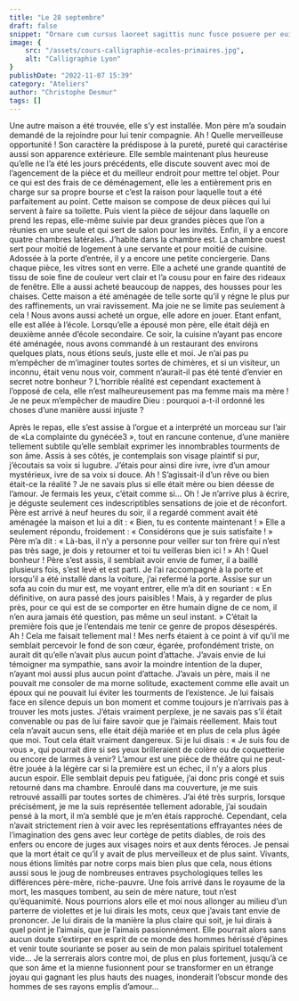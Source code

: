 ```yaml
---
title: "Le 28 septembre"
draft: false
snippet: "Ornare cum cursus laoreet sagittis nunc fusce posuere per euismod dis vehicula a, semper fames lacus maecenas dictumst pulvinar neque enim non potenti. Torquent hac sociosqu eleifend potenti."
image: {
    src: "/assets/cours-calligraphie-ecoles-primaires.jpg",
    alt: "Calligraphie Lyon"
}
publishDate: "2022-11-07 15:39"
category: "Ateliers"
author: "Christophe Desmur"
tags: []
---
```


Une autre maison a été trouvée, elle s’y est installée. Mon père m’a soudain demandé de la rejoindre pour lui tenir compagnie. Ah ! Quelle merveilleuse opportunité ! Son caractère la prédispose à la pureté, pureté qui caractérise aussi son apparence extérieure. Elle semble maintenant plus heureuse qu’elle ne l’a été les jours précédents, elle discute souvent avec moi de l’agencement de la pièce et du meilleur endroit pour mettre tel objet. Pour ce qui est des frais de ce déménagement, elle les a entièrement pris en charge sur sa propre bourse et c’est la raison pour laquelle tout a été parfaitement au point. Cette maison se compose de deux pièces qui lui servent à faire sa toilette. Puis vient la pièce de séjour dans laquelle on prend les repas, elle-même suivie par deux grandes pièces que l’on a réunies en une seule et qui sert de salon pour les invités. Enfin, il y a encore quatre chambres latérales. J’habite dans la chambre est. La chambre ouest sert pour moitié de logement à une servante et pour moitié de cuisine. Adossée à la porte d’entrée, il y a encore une petite conciergerie. Dans chaque pièce, les vitres sont en verre. Elle a acheté une grande quantité de tissu de soie fine de couleur vert clair et l’a cousu pour en faire des rideaux de fenêtre. Elle a aussi acheté beaucoup de nappes, des housses pour les chaises. Cette maison a été aménagée de telle sorte qu’il y régne le plus pur des raffinements, un vrai ravissement. Ma joie ne se limite pas seulement à cela ! Nous avons aussi acheté un orgue, elle adore en jouer. Etant enfant, elle est allée à l’école. Lorsqu’elle a épousé mon père, elle était déjà en deuxième année d’école secondaire. Ce soir, la cuisine n’ayant pas encore été aménagée, nous avons commandé à un restaurant des environs quelques plats, nous étions seuls, juste elle et moi. Je n’ai pas pu m’empêcher de m’imaginer toutes sortes de chimères, et si un visiteur, un inconnu, était venu nous voir, comment n’aurait-il pas été tenté d’envier en secret notre bonheur ? L’horrible réalité est cependant exactement à l’opposé de cela, elle n’est malheureusement pas ma femme mais ma mère ! Je ne peux m’empêcher de maudire Dieu : pourquoi a-t-il ordonné les choses d’une manière aussi injuste ?

Après le repas, elle s’est assise à l’orgue et a interprété un morceau sur l’air de «La complainte du gynécée3 », tout en rancune contenue, d’une manière tellement subtile qu’elle semblait exprimer les innombrables tourments de son âme. Assis à ses côtés, je contemplais son visage plaintif si pur, j’écoutais sa voix si lugubre. J’étais pour ainsi dire ivre, ivre d’un amour mystérieux, ivre de sa voix si douce. Ah ! S’agissait-il d’un rêve ou bien était-ce la réalité ? Je ne savais plus si elle était mère ou bien déesse de l’amour. Je fermais les yeux, c’était comme si… Oh ! Je n’arrive plus à écrire, je déguste seulement ces indescriptibles sensations de joie et de réconfort. Père est arrivé à neuf heures du soir, il a regardé comment avait été aménagée la maison et lui a dit : « Bien, tu es contente maintenant ! » Elle a seulement répondu, froidement : « Considérons que je suis satisfaite ! » Père m’a dit : « Là-bas, il n’y a personne pour veiller sur ton frère qui n’est pas très sage, je dois y retourner et toi tu veilleras bien ici ! » Ah ! Quel bonheur ! Père s’est assis, il semblait avoir envie de fumer, il a baillé plusieurs fois, s’est levé et est parti. Je l’ai raccompagné à la porte et lorsqu’il a été installé dans la voiture, j’ai refermé la porte. Assise sur un sofa au coin du mur est, me voyant entrer, elle m’a dit en souriant : « En définitive, on aura passé des jours paisibles ! Mais, à y regarder de plus près, pour ce qui est de se comporter en être humain digne de ce nom, il n’en aura jamais été question, pas même un seul instant. » C’était la première fois que je l’entendais me tenir ce genre de propos désespérés. Ah ! Cela me faisait tellement mal ! Mes nerfs étaient à ce point à vif qu’il me semblait percevoir le fond de son cœur, égarée, profondément triste, on aurait dit qu’elle n’avait plus aucun point d’attache. J’avais envie de lui témoigner ma sympathie, sans avoir la moindre intention de la duper, n’ayant moi aussi plus aucun point d’attache. J’avais un père, mais il ne pouvait me consoler de ma morne solitude, exactement comme elle avait un époux qui ne pouvait lui éviter les tourments de l’existence. Je lui faisais face en silence depuis un bon moment et comme toujours je n’arrivais pas à trouver les mots justes. J’étais vraiment perplexe, je ne savais pas s’il était convenable ou pas de lui faire savoir que je l’aimais réellement. Mais tout cela n’avait aucun sens, elle était déjà mariée et en plus de cela plus âgée que moi. Tout cela était vraiment dangereux. Si je lui disais : « Je suis fou de vous », qui pourrait dire si ses yeux brilleraient de colère ou de coquetterie ou encore de larmes à venir? L’amour est une pièce de théâtre qui ne peut-être jouée à la légère car si la première est un échec, il n’y a alors plus aucun espoir. Elle semblait depuis peu fatiguée, j’ai donc pris congé et suis retourné dans ma chambre. Enroulé dans ma couverture, je me suis retrouvé assailli par toutes sortes de chimères. J’ai été très surpris, lorsque précisément, je me la suis représentée tellement adorable, j’ai soudain pensé à la mort, il m’a semblé que je m’en étais rapproché. Cependant, cela n’avait strictement rien à voir avec les représentations effrayantes nées de l’imagination des gens avec leur cortège de petits diables, de rois des enfers ou encore de juges aux visages noirs et aux dents féroces. Je pensai que la mort était ce qu’il y avait de plus merveilleux et de plus saint. Vivants, nous étions limités par notre corps mais bien plus que cela, nous étions aussi sous le joug de nombreuses entraves psychologiques telles les différences père-mère, riche-pauvre. Une fois arrivé dans le royaume de la mort, les masques tombent, au sein de mère nature, tout n’est qu’équanimité. Nous pourrions alors elle et moi nous allonger au milieu d’un parterre de violettes et je lui dirais les mots, ceux que j’avais tant envie de prononcer. Je lui dirais de la manière la plus claire qui soit, je lui dirais à quel point je l’aimais, que je l’aimais passionnément. Elle pourrait alors sans aucun doute s’extirper en esprit de ce monde des hommes hérissé d’épines et venir toute souriante se poser au sein de mon palais spirituel totalement vide… Je la serrerais alors contre moi, de plus en plus fortement, jusqu’à ce que son âme et la mienne fusionnent pour se transformer en un étrange joyau qui gagnant les plus hauts des nuages, inonderait l’obscur monde des hommes de ses rayons emplis d’amour…
